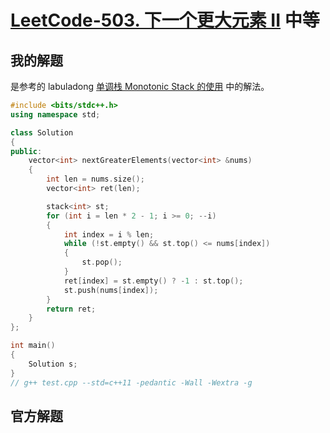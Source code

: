 # [LeetCode-503. 下一个更大元素 II](https://leetcode.cn/problems/next-greater-element-ii/) 中等



## 我的解题

是参考的 labuladong [单调栈 Monotonic Stack 的使用](https://mp.weixin.qq.com/s/_b_QzXkL4e0y5241betVSg) 中的解法。



```C++
#include <bits/stdc++.h>
using namespace std;

class Solution
{
public:
	vector<int> nextGreaterElements(vector<int> &nums)
	{
		int len = nums.size();
		vector<int> ret(len);

		stack<int> st;
		for (int i = len * 2 - 1; i >= 0; --i)
		{
			int index = i % len;
			while (!st.empty() && st.top() <= nums[index])
			{
				st.pop();
			}
			ret[index] = st.empty() ? -1 : st.top();
			st.push(nums[index]);
		}
		return ret;
	}
};

int main()
{
	Solution s;
}
// g++ test.cpp --std=c++11 -pedantic -Wall -Wextra -g


```



## 官方解题



